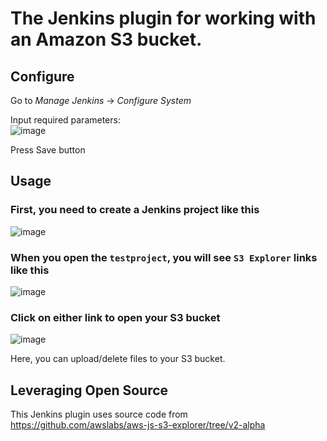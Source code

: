 # The Jenkins plugin for working with an Amazon S3 bucket.

## Configure
Go to _Manage Jenkins_ -> _Configure System_  

Input required parameters:  
![image](https://user-images.githubusercontent.com/1695690/63889367-cf28dc00-ca1b-11e9-9b55-6a2337c51b21.png)  

Press Save button

## Usage
### First, you need to create a Jenkins project like this  
![image](https://user-images.githubusercontent.com/1695690/63889705-7ad22c00-ca1c-11e9-8a46-2a1415e18048.png)


### When you open the `testproject`, you will see `S3 Explorer` links like this  
![image](https://user-images.githubusercontent.com/1695690/63889850-cf75a700-ca1c-11e9-803f-dc0a095fa5c7.png)

### Click on either link to open your S3 bucket  
![image](https://user-images.githubusercontent.com/1695690/63890224-75291600-ca1d-11e9-8e60-d658f09f70dd.png)

Here, you can upload/delete files to your S3 bucket.

## Leveraging Open Source
This Jenkins plugin uses source code from https://github.com/awslabs/aws-js-s3-explorer/tree/v2-alpha
